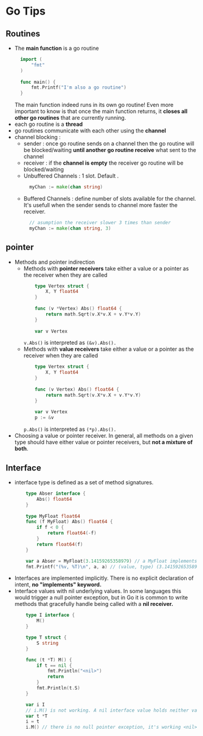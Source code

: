 # Go Tips

## Routines

- The **main function** is a go routine
  ```go
    import (
	    "fmt"
    )
    
    func main() {
	    fmt.Printf("I'm also a go routine")
    }
  ```
  The main function indeed runs in its own go routine! Even more important to know is that once the main function returns, it **closes all other go routines** that are currently running. 
- each go routine is a **thread**
- go routines communicate with each other using the **channel**
- channel blocking :
  - sender : once go routine sends on a channel then the go routine will be blocked/waiting **until another go routine receive** what sent to the channel
  - receiver : if the **channel is empty** the receiver go routine will be blocked/waiting
  - Unbuffered Channels : 1 slot. Default .
    ```go
      myChan := make(chan string)
    ```
  - Buffered Channels : define number of slots available for the channel. It's usefull when the sender sends to channel more faster the receiver.
    ```go
      // asumption the receiver slower 3 times than sender
      myChan := make(chan string, 3)
    ```


## pointer

- Methods and pointer indirection
	-  Methods with **pointer receivers** take either a value or a pointer as the receiver when they are called
		```go
			type Vertex struct {
				X, Y float64
			}
			
			func (v *Vertex) Abs() float64 {
				return math.Sqrt(v.X*v.X + v.Y*v.Y)
			}
			
			var v Vertex
		```
		`v.Abs()` is interpreted as `(&v).Abs().`
	-  Methods with **value receivers** take either a value or a pointer as the receiver when they are called
		```go
			type Vertex struct {
				X, Y float64
			}
			
			func (v Vertex) Abs() float64 {
				return math.Sqrt(v.X*v.X + v.Y*v.Y)
			}
			
			var v Vertex
			p := &v
		```
		`p.Abs()` is interpreted as `(*p).Abs().`
- Choosing a value or pointer receiver. In general, all methods on a given type should have either value or pointer receivers, but **not a mixture of both**.

## Interface

- interface type is defined as a set of method signatures.
	```go
		type Abser interface {
			Abs() float64
		}
		
		type MyFloat float64
		func (f MyFloat) Abs() float64 {
			if f < 0 {
				return float64(-f)
			}
			return float64(f)
		}

		var a Abser = MyFloat(3.14159265358979) // a MyFloat implements Abser
		fmt.Printf("(%v, %T)\n", a, a) // (value, type) (3.141592653589793, main.MyFloat)
	```
- Interfaces are implemented implicitly. There is no explicit declaration of intent, **no "implements" keyword.**
- Interface values with nil underlying values. In some languages this would trigger a null pointer exception, but in Go it is common to write methods that gracefully handle being called with a **nil receiver.**
	```go
		type I interface {
			M()
		}

		type T struct {
			S string
		}

		func (t *T) M() {
			if t == nil {
				fmt.Println("<nil>")
				return
			}
			fmt.Println(t.S)
		}

		var i I 
		// i.M() is not working. A nil interface value holds neither value nor concrete type. Error
		var t *T
		i = t
		i.M() // there is no null pointer exception, it's working <nil>
	```
